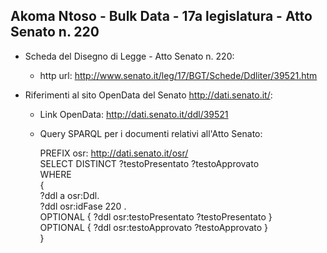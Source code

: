 ## Akoma Ntoso - Bulk Data - 17a legislatura - Atto Senato n. 220 ##

* Scheda del Disegno di Legge - Atto Senato n. 220:
	* http url: http://www.senato.it/leg/17/BGT/Schede/Ddliter/39521.htm

* Riferimenti al sito OpenData del Senato http://dati.senato.it/:
	* Link OpenData: http://dati.senato.it/ddl/39521
	* Query SPARQL per i documenti relativi all'Atto Senato:

        PREFIX osr: <http://dati.senato.it/osr/>  
		SELECT DISTINCT ?testoPresentato ?testoApprovato  
		WHERE  
		{  
		    ?ddl a osr:Ddl.  
		    ?ddl osr:idFase 220 .  
		    OPTIONAL { ?ddl osr:testoPresentato ?testoPresentato }  
		    OPTIONAL { ?ddl osr:testoApprovato ?testoApprovato }  
		}
		